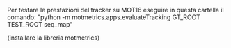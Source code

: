 Per testare le prestazioni del tracker su MOT16 eseguire in questa cartella il comando:
"python -m motmetrics.apps.evaluateTracking GT_ROOT TEST_ROOT seq_map"

(installare la libreria motmetrics)